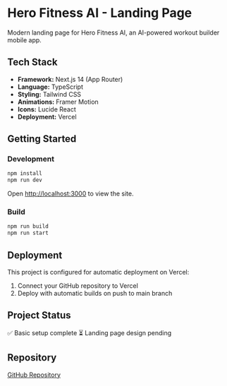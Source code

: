 # Hero Fitness AI - Landing Page

Modern landing page for Hero Fitness AI, an AI-powered workout builder mobile app.

## Tech Stack

- **Framework:** Next.js 14 (App Router)
- **Language:** TypeScript
- **Styling:** Tailwind CSS
- **Animations:** Framer Motion
- **Icons:** Lucide React
- **Deployment:** Vercel

## Getting Started

### Development

```bash
npm install
npm run dev
```

Open [http://localhost:3000](http://localhost:3000) to view the site.

### Build

```bash
npm run build
npm run start
```

## Deployment

This project is configured for automatic deployment on Vercel:

1. Connect your GitHub repository to Vercel
2. Deploy with automatic builds on push to main branch

## Project Status

✅ Basic setup complete
⏳ Landing page design pending

## Repository

[GitHub Repository](https://github.com/atran790/hero-fitness-web)